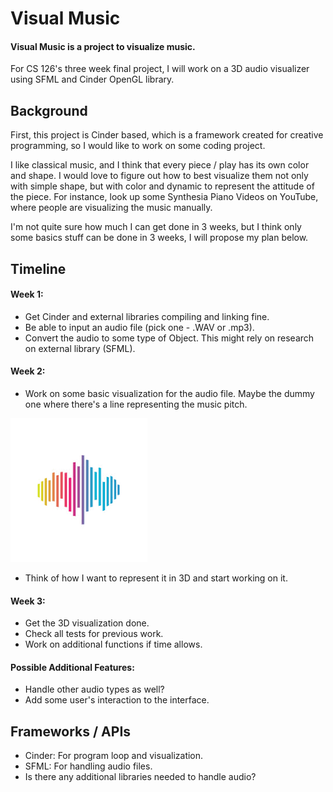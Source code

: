 # Visual Music

#### Visual Music is a project to visualize music.

For CS 126's three week final project, I will work on a 3D audio visualizer using SFML and Cinder OpenGL library.

## Background
First, this project is Cinder based, which is a framework created for creative programming, so I would like to work on some coding project.

I like classical music, and I think that every piece / play has its own color and shape. I would love to figure out how to
best visualize them not only with simple shape, but with color and dynamic to represent the attitude of the piece. For instance, look up some Synthesia Piano Videos on YouTube, where people are visualizing the music manually. 

I'm not quite sure how much I can get done in 3 weeks, but I think only some basics stuff can be done in 3 weeks, I will propose my plan below.

## Timeline
#### Week 1:
* Get Cinder and external libraries compiling and linking fine.
* Be able to input an audio file (pick one - .WAV or .mp3).
* Convert the audio to some type of Object. This might rely on research on external library (SFML).

#### Week 2:
* Work on some basic visualization for the audio file. Maybe the dummy one where there's a line representing the music pitch.

![img.png](dummy_audio_visual.png)

* Think of how I want to represent it in 3D and start working on it.

#### Week 3:
* Get the 3D visualization done.
* Check all tests for previous work.
* Work on additional functions if time allows.

#### Possible Additional Features:
* Handle other audio types as well?
* Add some user's interaction to the interface.

## Frameworks / APIs
* Cinder: For program loop and visualization.
* SFML: For handling audio files.
* Is there any additional libraries needed to handle audio?
